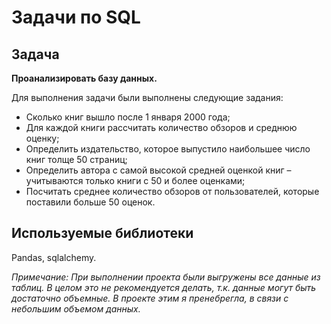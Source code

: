 # Задачи по SQL

## **Задача**

**Проанализировать базу данных.**

Для выполнения задачи были выполнены следующие задания:
- Сколько книг вышло после 1 января 2000 года;
- Для каждой книги рассчитать количество обзоров и среднюю оценку;
- Определить издательство, которое выпустило наибольшее число книг толще 50 страниц;
- Определить автора с самой высокой средней оценкой книг – учитываются только книги с 50 и более оценками;
- Посчитать среднее количество обзоров от пользователей, которые поставили больше 50 оценок.

## **Используемые библиотеки**

Pandas, sqlalchemy.



*Примечание: При выполнении проекта были выгружены все данные из таблиц. В целом это не рекомендуется делать, т.к. данные могут быть достаточно объемные. В проекте этим я пренебрегла, в связи с небольшим объемом данных.*
